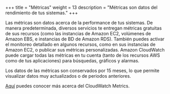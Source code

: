 +++
title = "Métricas"
weight = 13
description = "Métricas son datos del rendimiento de tus sistemas."
+++

Las métricas son datos acerca de la performance de tus sistemas. De manera predeterminada, diversos servicios te entregan métricas gratuitas de sus recursos (como las instancias de Amazon EC2, volúmenes de Amazon EBS, e instancias de BD de Amazon RDS). También puedes activar el monitoreo detallado en algunos recursos, como en sus instancias de Amazon EC2, o publicar sus métricas personalizadas. Amazon CloudWatch puede cargar todas las métricas en tu cuenta (tanto de los recursos AWS como de tus aplicaciones) para búsquedas, gráficos y alarmas. 

Los datos de las métricas son conservados por 15 meses, lo que permite visualizar datos muy actualizados o de periodos anteriores. 

[Aquí](https://docs.aws.amazon.com/AmazonCloudWatch/latest/monitoring/working_with_metrics.html) puedes conocer más acerca del CloudWatch Metrics.